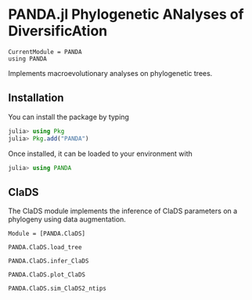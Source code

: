 # PANDA.jl    Phylogenetic ANalyses of DiversificAtion

```@meta
CurrentModule = PANDA
using PANDA
```

Implements macroevolutionary analyses on phylogenetic trees.

## Installation

You can install the package by typing

```julia
julia> using Pkg
julia> Pkg.add("PANDA")
```

Once installed, it can be loaded to your environment with

```julia
julia> using PANDA
```

## ClaDS

The ClaDS module implements the inference of ClaDS parameters on a phylogeny using data augmentation.


```@autodocs
Module = [PANDA.ClaDS]
```

```@docs
PANDA.ClaDS.load_tree
```

```@docs
PANDA.ClaDS.infer_ClaDS
```

```@docs
PANDA.ClaDS.plot_ClaDS
```

```@docs
PANDA.ClaDS.sim_ClaDS2_ntips
```
